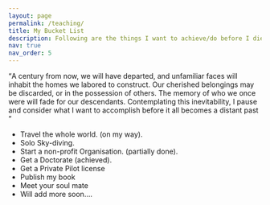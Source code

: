 ```yaml
---
layout: page
permalink: /teaching/
title: My Bucket List
description: Following are the things I want to achieve/do before I die
nav: true
nav_order: 5
---
```


<p><q>A century from now, we will have departed, and unfamiliar faces will inhabit the homes we labored to construct. Our cherished belongings may be discarded, or in the possession of others. The memory of who we once were will fade for our descendants. Contemplating this inevitability, I pause and consider what I want to accomplish before it all becomes a distant past </q></p>
<ul>
<li>Travel the whole world. (on my way).</li>
<li>Solo Sky-diving. </li>
<li>Start a non-profit Organisation. (partially done).</li>
<li>Get a Doctorate (achieved).</li>
<li>Get a Private Pilot license </li>
<li> Publish my book </li>
<li> Meet your soul mate</li>
<li>Will add more soon....</li>
</ul>  



